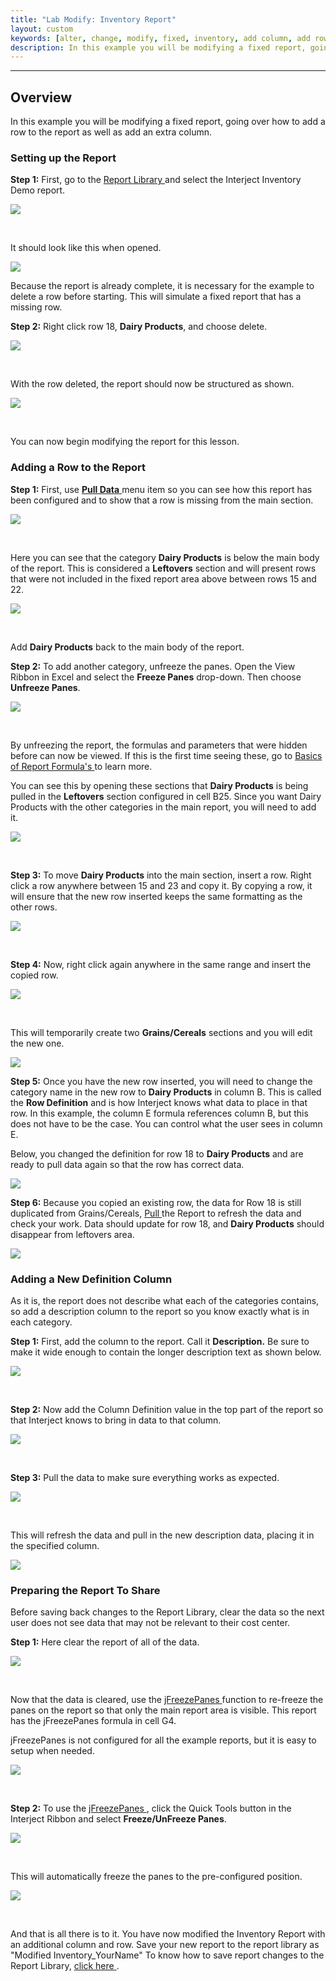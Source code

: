 ```yaml
---
title: "Lab Modify: Inventory Report"
layout: custom
keywords: [alter, change, modify, fixed, inventory, add column, add row]
description: In this example you will be modifying a fixed report, going over how to add a row to the report as well as add a description column.
---
```

* * *

##  **Overview**

In this example you will be modifying a fixed report, going over how to add a row to the report as well as add an extra column. 


###  Setting up the Report 

**Step 1:** First, go to the [ Report Library ](/wAbout/Report-Library-Basics.html) and select the Interject Inventory Demo report. 

![](/images/L-Modify-Inventory/01.png)

<br> 


It should look like this when opened. 

![](/images/L-Modify-Inventory/02.png)


Because the report is already complete, it is necessary for the example to delete a row before starting. This will simulate a fixed report that has a missing row. 

**Step 2:** Right click row 18, **Dairy Products**, and choose delete. 

![](/images/L-Modify-Inventory/03.png)

<br> 


With the row deleted, the report should now be structured as shown. 

![](/images/L-Modify-Inventory/04.png)

<br> 


You can now begin modifying the report for this lesson. 

 

###  Adding a Row to the Report 

**Step 1:** First, use [ **Pull Data** ](/wGetStarted/INTERJECT-Ribbon-Menu-Items.html#pull-data) menu item so you can see how this report has been configured and to show that a row is missing from the main section. 

![](/images/L-Modify-Inventory/05.png)

<br> 


Here you can see that the category **Dairy Products** is below the main body of the report. This is considered a **Leftovers** section and will present rows that were not included in the fixed report area above between rows 15 and 22. 

![](/images/L-Modify-Inventory/06.png)

<br> 


Add **Dairy Products** back to the main body of the report. 

**Step 2:** To add another category, unfreeze the panes. Open the View Ribbon in Excel and select the **Freeze Panes** drop-down. Then choose **Unfreeze Panes**. 

![](/images/L-Modify-Inventory/07.png)

<br> 


By unfreezing the report, the formulas and parameters that were hidden before can now be viewed. If this is the first time seeing these, go to [ Basics of Report Formula's ](/wAbout/Basics-of-Report-Formulas.html) to learn more. 

You can see this by opening these sections that **Dairy Products** is being pulled in the **Leftovers** section configured in cell B25. Since you want Dairy Products with the other categories in the main report, you will need to add it. 

![](/images/L-Modify-Inventory/08.png)

<br> 


**Step 3:** To move **Dairy Products** into the main section, insert a row. Right click a row anywhere between 15 and 23 and copy it.  By copying a row, it will ensure that the new row inserted keeps the same formatting as the other rows. 

![](/images/L-Modify-Inventory/09.png)   


<br> 


**Step 4:** Now, right click again anywhere in the same range and insert the copied row.   


![](/images/L-Modify-Inventory/10.png)

<br> 


This will temporarily create two **Grains/Cereals** sections and you will edit the new one. 

![](/images/L-Modify-Inventory/11.png)



**Step 5:** Once you have the new row inserted, you will need to change the category name in the new row to **Dairy Products** in column B. This is called the **Row Definition** and is how Interject knows what data to place in that row. In this example, the column E formula references column B, but this does not have to be the case. You can control what the user sees in column E. 

Below, you changed the definition for row 18 to **Dairy Products** and are ready to pull data again so that the row has correct data. 

![](/images/L-Modify-Inventory/12.png)


**Step 6:** Because you copied an existing row, the data for Row 18 is still duplicated from Grains/Cereals, [ Pull ](/wGetStarted/INTERJECT-Ribbon-Menu-Items.html#pull-data) the Report to refresh the data and check your work. Data should update for row 18, and **Dairy Products** should disappear from leftovers area. 

![](/images/L-Modify-Inventory/13.png)   


 

###  Adding a New Definition Column 

As it is, the report does not describe what each of the categories contains, so add a description column to the report so you know exactly what is in each category. 

**Step 1:** First, add the column to the report. Call it **Description.** Be sure to make it wide enough to contain the longer description text as shown below. 

![](/images/L-Modify-Inventory/14.png)

<br> 


**Step 2:** Now add the Column Definition value in the top part of the report so that Interject knows to bring in data to that column. 

![](/images/L-Modify-Inventory/15.png)

<br> 


**Step 3:** Pull the data to make sure everything works as expected. 

![](/images/L-Modify-Inventory/16.png)

<br> 


This will refresh the data and pull in the new description data, placing it in the specified column. 

![](/images/L-Modify-Inventory/17.png)

 

###  Preparing the Report To Share 

Before saving back changes to the Report Library, clear the data so the next user does not see data that may not be relevant to their cost center. 

**Step 1:** Here clear the report of all of the data. 

![](/images/L-Modify-Inventory/18.png)

<br> 


Now that the data is cleared, use the [ jFreezePanes ](/wIndex/jFreezePanes.html) function to re-freeze the panes on the report so that only the main report area is visible. This report has the jFreezePanes formula in cell G4. 

jFreezePanes is not configured for all the example reports, but it is easy to setup when needed. 

![](/images/L-Modify-Inventory/19.png)

<br> 


**Step 2:** To use the [ jFreezePanes ](/wIndex/jFreezePanes.html), click the Quick Tools button in the Interject Ribbon and select **Freeze/UnFreeze Panes**. 

![](/images/L-Modify-Inventory/20.png)

<br> 


This will automatically freeze the panes to the pre-configured position. 

![](/images/L-Modify-Inventory/21.png)

<br> 


And that is all there is to it. You have now modified the Inventory Report with an additional column and row. Save your new report to the report library as "Modified Inventory_YourName" To know how to save report changes to the Report Library, [ click here ](/wAbout/Report-Library-Basics.html). 

 
